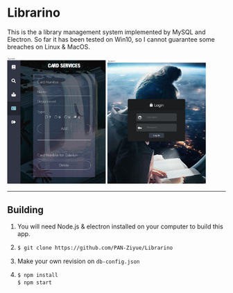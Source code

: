 # Librarino

This is the a library management system implemented by MySQL and Electron. So far it has been tested on Win10, so I cannot guarantee some breaches on Linux & MacOS.

<img src="https://github.com/PAN-Ziyue/Librarino/blob/master/assets/img/readme-img.png" width="45%" height="45%">                               <img src="https://github.com/PAN-Ziyue/Librarino/blob/master/assets/img/readme-img2.png" width="45%" height="45%">

---



## Building

1. You will need Node.js & electron installed on your computer to build this app.

2. ```bash
   $ git clone https://github.com/PAN-Ziyue/Librarino
   ```

3. Make your own revision on `db-config.json`

4. ```bash
   $ npm install
   $ npm start
   ```
